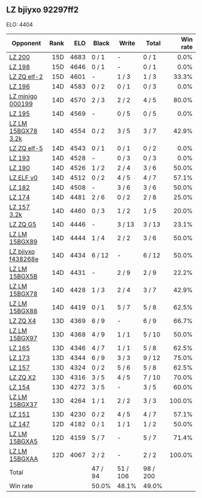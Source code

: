 ## LZ bjiyxo 92297ff2 ##

ELO: 4404

Opponent | Rank | ELO | Black | Write | Total | Win rate
---------|-----:|----:|-------|-------|-------|-------:
[LZ 200](LZ%20200.md) | 15D | 4683 | 0 / 1 | - | 0 / 1 | 0.0%
[LZ 198](LZ%20198.md) | 15D | 4646 | 0 / 1 | - | 0 / 1 | 0.0%
[LZ ZQ elf-2](LZ%20ZQ%20elf-2.md) | 15D | 4601 | - | 1 / 3 | 1 / 3 | 33.3%
[LZ 196](LZ%20196.md) | 14D | 4583 | 0 / 2 | 0 / 1 | 0 / 3 | 0.0%
[LZ minigo 000199](LZ%20minigo%20000199.md) | 14D | 4570 | 2 / 3 | 2 / 2 | 4 / 5 | 80.0%
[LZ 195](LZ%20195.md) | 14D | 4569 | - | 0 / 5 | 0 / 5 | 0.0%
[LZ LM 15BGX78 3.2k](LZ%20LM%2015BGX78%203.2k.md) | 14D | 4554 | 0 / 2 | 3 / 5 | 3 / 7 | 42.9%
[LZ ZQ elf-5](LZ%20ZQ%20elf-5.md) | 14D | 4543 | 0 / 1 | 0 / 1 | 0 / 2 | 0.0%
[LZ 193](LZ%20193.md) | 14D | 4528 | - | 0 / 3 | 0 / 3 | 0.0%
[LZ 190](LZ%20190.md) | 14D | 4526 | 1 / 2 | 2 / 4 | 3 / 6 | 50.0%
[LZ ELF v0](LZ%20ELF%20v0.md) | 14D | 4512 | 0 / 2 | 4 / 5 | 4 / 7 | 57.1%
[LZ 182](LZ%20182.md) | 14D | 4508 | - | 3 / 6 | 3 / 6 | 50.0%
[LZ 174](LZ%20174.md) | 14D | 4481 | 2 / 6 | 0 / 2 | 2 / 8 | 25.0%
[LZ 157 3.2k](LZ%20157%203.2k.md) | 14D | 4460 | 0 / 3 | 1 / 2 | 1 / 5 | 20.0%
[LZ ZQ G5](LZ%20ZQ%20G5.md) | 14D | 4446 | - | 3 / 13 | 3 / 13 | 23.1%
[LZ LM 15BGX89](LZ%20LM%2015BGX89.md) | 14D | 4444 | 1 / 4 | 2 / 2 | 3 / 6 | 50.0%
[LZ bjiyxo f438268e](LZ%20bjiyxo%20f438268e.md) | 14D | 4434 | 6 / 12 | - | 6 / 12 | 50.0%
[LZ LM 15BGX5B](LZ%20LM%2015BGX5B.md) | 14D | 4431 | - | 2 / 9 | 2 / 9 | 22.2%
[LZ LM 15BGX78](LZ%20LM%2015BGX78.md) | 14D | 4428 | 1 / 3 | 2 / 4 | 3 / 7 | 42.9%
[LZ LM 15BGX88](LZ%20LM%2015BGX88.md) | 14D | 4419 | 0 / 1 | 5 / 7 | 5 / 8 | 62.5%
[LZ ZQ X4](LZ%20ZQ%20X4.md) | 13D | 4369 | 6 / 9 | - | 6 / 9 | 66.7%
[LZ LM 15BGX97](LZ%20LM%2015BGX97.md) | 13D | 4368 | 4 / 9 | 1 / 1 | 5 / 10 | 50.0%
[LZ 165](LZ%20165.md) | 13D | 4346 | 4 / 7 | 1 / 1 | 5 / 8 | 62.5%
[LZ 173](LZ%20173.md) | 13D | 4344 | 6 / 9 | 3 / 3 | 9 / 12 | 75.0%
[LZ 157](LZ%20157.md) | 13D | 4324 | 0 / 2 | 5 / 6 | 5 / 8 | 62.5%
[LZ ZQ X2](LZ%20ZQ%20X2.md) | 13D | 4316 | 3 / 5 | 4 / 5 | 7 / 10 | 70.0%
[LZ 154](LZ%20154.md) | 13D | 4272 | 3 / 5 | - | 3 / 5 | 60.0%
[LZ LM 15BGX37](LZ%20LM%2015BGX37.md) | 13D | 4264 | 1 / 1 | 2 / 2 | 3 / 3 | 100.0%
[LZ 151](LZ%20151.md) | 13D | 4230 | 0 / 2 | 4 / 5 | 4 / 7 | 57.1%
[LZ 147](LZ%20147.md) | 12D | 4182 | 0 / 1 | 1 / 1 | 1 / 2 | 50.0%
[LZ LM 15BGXA5](LZ%20LM%2015BGXA5.md) | 12D | 4159 | 5 / 7 | - | 5 / 7 | 71.4%
[LZ LM 15BGXAA](LZ%20LM%2015BGXAA.md) | 12D | 4067 | 2 / 2 | - | 2 / 2 | 100.0%
Total | | | 47 / 94 | 51 / 106 | 98 / 200 | 
Win rate| | | 50.0% | 48.1% | 49.0% | 
